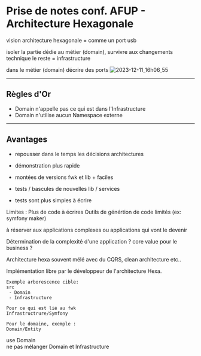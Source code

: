 # Prise de notes conf. AFUP - Architecture Hexagonale

vision architecture hexagonale = comme un port usb 

isoler la partie dédie au métier (domain), survivre aux changements technique 
le reste = infrastructure

dans le métier (domain) décrire des ports 
![2023-12-11_16h06_55](https://github.com/gallien-lbr/cheatsheets/assets/1328920/e80509f8-815a-46dc-996e-4d09038d136f)

------------
Règles d'Or
------------
- Domain n'appelle pas ce qui est dans l'Infrastructure
- Domain n'utilise aucun Namespace externe

-------------
Avantages 
-------------
- repousser dans le temps les décisions architectures
- démonstration plus rapide
- montées de versions fwk et lib + faciles
- tests / bascules de nouvelles lib / services

- tests sont plus simples à écrire

Limites : 
Plus de code à écrires
Outils de génértion de code limités (ex: symfony maker)

à réserver aux applications complexes ou applications qui vont le devenir

Détermination de la complexité d'une application ? core value pour le business ?

Architecture hexa souvent mélé avec du CQRS, clean architecture etc..

Implémentation libre par le développeur de l'architecture Hexa.

```
Exemple arborescence cible: 
src 
 - Domain
 - Infrastructure
 
Pour ce qui est lié au fwk 
Infrastructrure/Symfony 

Pour le domaine, exemple :
Domain/Entity 
```

use Domain\
ne pas mélanger Domain et Infrastructure
